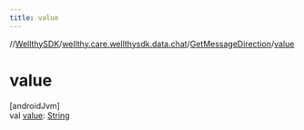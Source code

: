 ```yaml
---
title: value
---
```

//[WellthySDK](../../../index.html)/[wellthy.care.wellthysdk.data.chat](../index.html)/[GetMessageDirection](index.html)/[value](value.html)



# value



[androidJvm]\
val [value](value.html): [String](https://kotlinlang.org/api/latest/jvm/stdlib/kotlin/-string/index.html)




